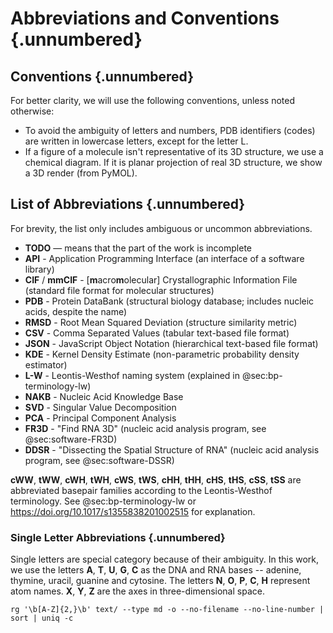 # Abbreviations and Conventions {.unnumbered}


## Conventions {.unnumbered}

For better clarity, we will use the following conventions, unless noted otherwise:

* To avoid the ambiguity of letters and numbers, PDB identifiers (codes) are written in lowercase letters, except for the letter L.
* If a figure of a molecule isn't representative of its 3D structure, we use a chemical diagram. If it is planar projection of real 3D structure, we show a 3D render (from PyMOL).

## List of Abbreviations {.unnumbered}

For brevity, the list only includes ambiguous or uncommon abbreviations.

* **TODO** — means that the part of the work is incomplete
* **API** - Application Programming Interface (an interface of a software library)
* **CIF** / **mmCIF** - \[**m**acro**m**olecular\] Crystallographic Information File (standard file format for molecular structures)
* **PDB** - Protein DataBank (structural biology database; includes nucleic acids, despite the name)
* **RMSD** - Root Mean Squared Deviation (structure similarity metric)
* **CSV** - Comma Separated Values (tabular text-based file format)
* **JSON** - JavaScript Object Notation (hierarchical text-based file format)
* **KDE** - Kernel Density Estimate (non-parametric probability density estimator)
* **L-W** - Leontis-Westhof naming system (explained in @sec:bp-terminology-lw)
* **NAKB** - Nucleic Acid Knowledge Base
* **SVD** - Singular Value Decomposition
* **PCA** - Principal Component Analysis
* **FR3D** - "Find RNA 3D" (nucleic acid analysis program, see @sec:software-FR3D)
* **DDSR** - "Dissecting the Spatial Structure of RNA" (nucleic acid analysis program, see @sec:software-DSSR)

**cWW**, **tWW**, **cWH**, **tWH**, **cWS**, **tWS**, **cHH**, **tHH**, **cHS**, **tHS**, **cSS**, **tSS** are abbreviated basepair families according to the Leontis-Westhof terminology. See @sec:bp-terminology-lw or <https://doi.org/10.1017/s1355838201002515> for explanation.

### Single Letter Abbreviations {.unnumbered}

Single letters are special category because of their ambiguity.
In this work, we use the letters **A**, **T**, **U**, **G**, **C** as the DNA and RNA bases -- adenine, thymine, uracil, guanine and cytosine.
The letters **N**, **O**, **P**, **C**, **H** represent atom names.
**X**, **Y**, **Z** are the axes in three-dimensional space.


```
rg '\b[A-Z]{2,}\b' text/ --type md -o --no-filename --no-line-number | sort | uniq -c
```
